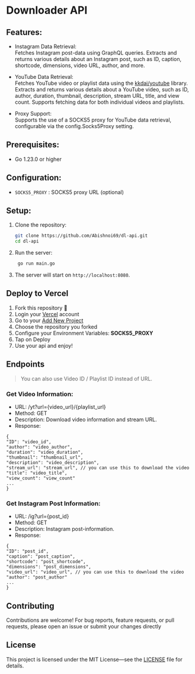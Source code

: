 # Downloader API

## Features: 

* Instagram Data Retrieval:  
Fetches Instagram post-data using GraphQL queries.
Extracts and returns various details about an Instagram post, such as ID, caption, shortcode, dimensions, video URL, author, and more.

* YouTube Data Retrieval:  
Fetches YouTube video or playlist data using the [kkdai/youtube](https://github.com/kkdai/youtube) library.
Extracts and returns various details about a YouTube video, such as ID, author, duration, thumbnail, description, stream URL, title, and view count.
Supports fetching data for both individual videos and playlists.

* Proxy Support:  
Supports the use of a SOCKS5 proxy for YouTube data retrieval, configurable via the config.Socks5Proxy setting.

## Prerequisites:

- Go 1.23.0 or higher

## Configuration:

* `SOCKS5_PROXY` : SOCKS5 proxy URL (optional)

## Setup:

1. Clone the repository:
   ```sh
   git clone https://github.com/Abishnoi69/dl-api.git
   cd dl-api
   ```
   
2. Run the server:
   ```sh
    go run main.go
    ```
   
3. The server will start on `http://localhost:8080`.


<section>
<h2>Deploy to Vercel</h2>
<ol>
<li>Fork this repository 🍴</li>
<li>Login your <a href="https://vercel.com/">Vercel</a> account </li>
<li>Go to your <a href="https://vercel.com/new">Add New Project</a></li>
<li>Choose the repository you forked</li>
<li>Configure your Environment Variables: <b>SOCKS5_PROXY</b></li>
<li>Tap on Deploy</li>
<li>Use your api and enjoy!</li>
</ol>
</section>


## Endpoints
> You can also use Video ID / Playlist ID instead of URL.

### Get Video Information:
* URL: /yt?url={video_url}/{playlist_url}  
* Method: GET
* Description: Download video information and stream URL.
* Response:
```
{
"ID": "video_id",
"author": "video_author",
"duration": "video_duration",
"thumbnail": "thumbnail_url",
"description": "video_description",
"stream_url": "stream_url", // you can use this to download the video
"title": "video_title",
"view_count": "view_count"
...
}
```

### Get Instagram Post Information:
* URL: /ig?url={post_id} 
* Method: GET
* Description: Instagram post-information.
* Response:
```
{
"ID": "post_id",
"caption": "post_caption",
"shortcode": "post_shortcode",
"dimensions": "post_dimensions",
"video_url": "video_url", // you can use this to download the video
"author": "post_author"
...
}
```

## Contributing
Contributions are welcome! For bug reports, feature requests, or pull requests, please open an issue or submit your changes directly


## License
This project is licensed under the MIT License—see the [LICENSE](/LICENSE) file for details.
